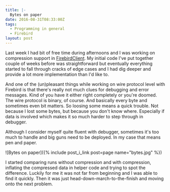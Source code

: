 ```yaml
---
title: |-
  Bytes on paper
date: 2016-08-31T08:33:00Z
tags:
  - Programming in general
  - Firebird
layout: post
---
```

Last week I had bit of free time during afternoons and I was working on compression support in [FirebirdClient][1]. My initial code I've put together couple of weeks before was straightforward but eventually everything started to fall through cracks of edge cases and I had dig deeper and provide a lot more implementation than I'd like to. 

<!-- excerpt -->

And one of the (un)pleasant things while working on wire protocol level with Firebird is that there's really not much clues for debugging and error messages. Kind of you have it either right completely or you're doomed. The wire protocol is binary, of course. And basically every byte and sometimes even bit matters. So loosing some means a quick trouble. Not because I lost some bytes, but because you don't know where. Especially if data is involved which makes it so much harder to step through in debugger.

Although I consider myself quite fluent with debugger, sometimes it's too much to handle and big guns need to be deployed. In my case that means pen and paper.

![Bytes on paper]({% include post_i_link post=page name="bytes.jpg" %})

I started comparing runs without compression and with compression, inflating the compressed data in helper code and trying to spot the difference. Luckily for me it was not far from beginning and I was able to find it quickly. Then it was just head-down-march-to-the-finish and moving onto the next problem.   

[1]: http://www.firebirdsql.org/en/net-provider/